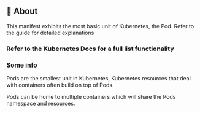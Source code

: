 ## 🧐 About <a name = "about"></a>
This manifest exhibits the most basic unit of Kubernetes, the Pod. Refer to the guide for detailed explanations

### Refer to the Kubernetes Docs for a full list functionality

### Some info
Pods are the smallest unit in Kubernetes, Kubernetes resources that deal with containers often build on top of Pods.

Pods can be home to multiple containers which will share the Pods namespace and resources.


